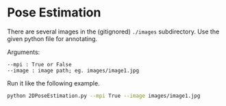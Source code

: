 # Pose Estimation

There are several images in the (gitignored) `./images` subdirectory. Use the given python file for annotating.

Arguments:

```
--mpi : True or False
--image : image path; eg. images/image1.jpg

```

Run it like the following example.

```bash
python 2DPoseEstimation.py --mpi True --image images/image1.jpg

```
